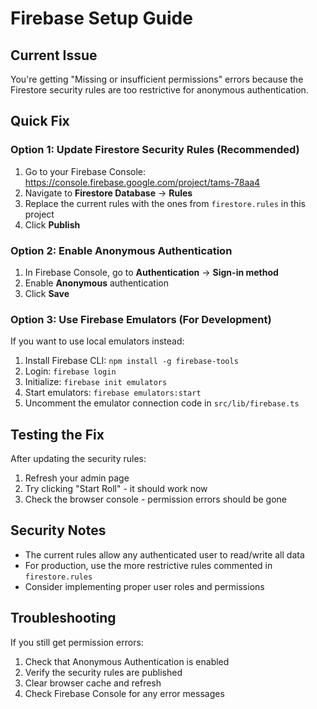 # Firebase Setup Guide

## Current Issue
You're getting "Missing or insufficient permissions" errors because the Firestore security rules are too restrictive for anonymous authentication.

## Quick Fix

### Option 1: Update Firestore Security Rules (Recommended)

1. Go to your Firebase Console: https://console.firebase.google.com/project/tams-78aa4
2. Navigate to **Firestore Database** → **Rules**
3. Replace the current rules with the ones from `firestore.rules` in this project
4. Click **Publish**

### Option 2: Enable Anonymous Authentication

1. In Firebase Console, go to **Authentication** → **Sign-in method**
2. Enable **Anonymous** authentication
3. Click **Save**

### Option 3: Use Firebase Emulators (For Development)

If you want to use local emulators instead:

1. Install Firebase CLI: `npm install -g firebase-tools`
2. Login: `firebase login`
3. Initialize: `firebase init emulators`
4. Start emulators: `firebase emulators:start`
5. Uncomment the emulator connection code in `src/lib/firebase.ts`

## Testing the Fix

After updating the security rules:

1. Refresh your admin page
2. Try clicking "Start Roll" - it should work now
3. Check the browser console - permission errors should be gone

## Security Notes

- The current rules allow any authenticated user to read/write all data
- For production, use the more restrictive rules commented in `firestore.rules`
- Consider implementing proper user roles and permissions

## Troubleshooting

If you still get permission errors:

1. Check that Anonymous Authentication is enabled
2. Verify the security rules are published
3. Clear browser cache and refresh
4. Check Firebase Console for any error messages
